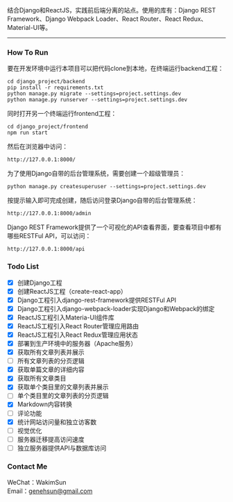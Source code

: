 
结合Django和ReactJS，实践前后端分离的站点。使用的库有：Django REST Framework、Django Webpack Loader、React Router、React Redux、Material-UI等。

---

### How To Run

要在开发环境中运行本项目可以把代码clone到本地，在终端运行backend工程：

	cd django_project/backend
	pip install -r requirements.txt
	python manage.py migrate --settings=project.settings.dev
	python manage.py runserver --settings=project.settings.dev
	
同时打开另一个终端运行frontend工程：

	cd django_project/frontend
	npm run start
	
然后在浏览器中访问：
	
	http://127.0.0.1:8000/

为了使用Django自带的后台管理系统，需要创建一个超级管理员：

	python manage.py createsuperuser --settings=project.settings.dev

按提示输入即可完成创建，随后访问登录Django自带的后台管理系统：

	http://127.0.0.1:8000/admin

Django REST Framework提供了一个可视化的API查看界面，要查看项目中都有哪些RESTFul API，可以访问：

	http://127.0.0.1:8000/api

### Todo List

* [x] 创建Django工程
* [x] 创建ReactJS工程（create-react-app）
* [x] Django工程引入django-rest-framework提供RESTFul API
* [x] Django工程引入django-webpack-loader实现Django和Webpack的绑定
* [x] ReactJS工程引入Materia-UI组件库
* [x] ReactJS工程引入React Router管理应用路由
* [x] ReactJS工程引入React Redux管理应用状态
* [x] 部署到生产环境中的服务器（Apache服务）
* [x] 获取所有文章列表并展示
* [ ] 所有文章列表的分页逻辑
* [x] 获取单篇文章的详细内容
* [x] 获取所有文章类目
* [x] 获取单个类目里的文章列表并展示
* [ ] 单个类目里的文章列表的分页逻辑
* [x] Markdown内容转换
* [ ] 评论功能
* [x] 统计网站访问量和独立访客数
* [ ] 视觉优化
* [ ] 服务器迁移提高访问速度
* [ ] 独立服务器提供API与数据库访问

### Contact Me

WeChat：WakimSun<br/>
Email：genehsun@gmail.com<br/>



